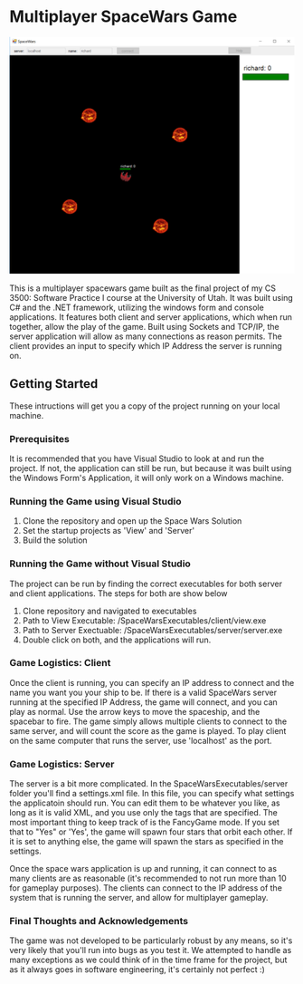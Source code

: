 # Multiplayer SpaceWars Game

![alt text](./space-wars-img.png)

This is a multiplayer spacewars game built as the final project of my CS 3500: Software Practice I course at the University of Utah. It was built using C# and the .NET framework, utilizing the windows form and console applications. It features both client and server applications, which when run together, allow the play of the game. Built using Sockets and TCP/IP, the server application will allow as many connections as reason permits. The client provides an input to specify which IP Address the server is running on. 

## Getting Started

These intructions will get you a copy of the project running on your local machine.

### Prerequisites

It is recommended that you have Visual Studio to look at and run the project. If not, the application can still be run, but because it was built using the Windows Form's Application, it will only work on a Windows machine. 

### Running the Game using Visual Studio

1. Clone the repository and open up the Space Wars Solution
2. Set the startup projects as 'View' and 'Server'
3. Build the solution

### Running the Game without Visual Studio

The project can be run by finding the correct executables for both server and client applications. The steps for both are show below

1. Clone repository and navigated to executables
2. Path to View Executable: /SpaceWarsExecutables/client/view.exe
3. Path to Server Exectuable: /SpaceWarsExecutables/server/server.exe
4. Double click on both, and the applications will run. 

### Game Logistics: Client

Once the client is running, you can specify an IP address to connect and the name you want you your ship to be. If there is a valid SpaceWars server running at the specified IP Address, the game will connect, and you can play as normal. Use the arrow keys to move the spaceship, and the spacebar to fire. The game simply allows multiple clients to connect to the same server, and will count the score as the game is played. To play client on the same computer that runs the server, use 'localhost' as the port.

### Game Logistics: Server

The server is a bit more complicated. In the SpaceWarsExecutables/server folder you'll find a settings.xml file. In this file, you can specify what settings the applicatoin should run. You can edit them to be whatever you like, as long as it is valid XML, and you use only the tags that are specified. The most important thing to keep track of is the FancyGame mode. If you set that to "Yes" or 'Yes', the game will spawn four stars that orbit each other. If it is set to anything else, the game will spawn the stars as specified in the settings. 

Once the space wars application is up and running, it can connect to as many clients are as reasonable (it's recommended to not run more than 10 for gameplay purposes). The clients can connect to the IP address of the system that is running the server, and allow for multiplayer gameplay.

### Final Thoughts and Acknowledgements

The game was not developed to be particularly robust by any means, so it's very likely that you'll run into bugs as you test it. We attempted to handle as many exceptions as we could think of in the time frame for the project, but as it always goes in software engineering, it's certainly not perfect :)